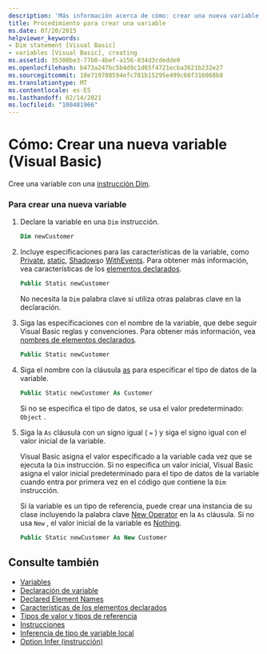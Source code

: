 ```yaml
---
description: 'Más información acerca de cómo: crear una nueva variable (Visual Basic)'
title: Procedimiento para crear una variable
ms.date: 07/20/2015
helpviewer_keywords:
- Dim statement [Visual Basic]
- variables [Visual Basic], creating
ms.assetid: 35300be3-77b0-4bef-a156-034d3cdedde0
ms.openlocfilehash: b473a247bc5b4d9c1d65f4721ecba3621b232e27
ms.sourcegitcommit: 10e719780594efc781b15295e499c66f316068b8
ms.translationtype: MT
ms.contentlocale: es-ES
ms.lasthandoff: 02/14/2021
ms.locfileid: "100481966"
---
```

# <a name="how-to-create-a-new-variable-visual-basic"></a>Cómo: Crear una nueva variable (Visual Basic)

Cree una variable con una [instrucción Dim](../../../language-reference/statements/dim-statement.md).

### <a name="to-create-a-new-variable"></a>Para crear una nueva variable

1. Declare la variable en una `Dim` instrucción.

    ```vb
    Dim newCustomer
    ```

2. Incluye especificaciones para las características de la variable, como [Private](../../../language-reference/modifiers/private.md), [static](../../../language-reference/modifiers/static.md), [Shadows](../../../language-reference/modifiers/shadows.md)o [WithEvents](../../../language-reference/modifiers/withevents.md). Para obtener más información, vea características de los [elementos declarados](../declared-elements/declared-element-characteristics.md).

    ```vb
    Public Static newCustomer
    ```

    No necesita la `Dim` palabra clave si utiliza otras palabras clave en la declaración.

3. Siga las especificaciones con el nombre de la variable, que debe seguir Visual Basic reglas y convenciones. Para obtener más información, vea [nombres de elementos declarados](../declared-elements/declared-element-names.md).

    ```vb
    Public Static newCustomer
    ```

4. Siga el nombre con la cláusula [as](../../../language-reference/statements/as-clause.md) para especificar el tipo de datos de la variable.

    ```vb
    Public Static newCustomer As Customer
    ```

    Si no se especifica el tipo de datos, se usa el valor predeterminado: `Object` .

5. Siga la `As` cláusula con un signo igual ( `=` ) y siga el signo igual con el valor inicial de la variable.

    Visual Basic asigna el valor especificado a la variable cada vez que se ejecuta la `Dim` instrucción. Si no especifica un valor inicial, Visual Basic asigna el valor inicial predeterminado para el tipo de datos de la variable cuando entra por primera vez en el código que contiene la `Dim` instrucción.

    Si la variable es un tipo de referencia, puede crear una instancia de su clase incluyendo la palabra clave [New Operator](../../../language-reference/operators/new-operator.md) en la `As` cláusula. Si no usa `New` , el valor inicial de la variable es [Nothing](../../../language-reference/nothing.md).

    ```vb
    Public Static newCustomer As New Customer
    ```

## <a name="see-also"></a>Consulte también

- [Variables](index.md)
- [Declaración de variable](variable-declaration.md)
- [Declared Element Names](../declared-elements/declared-element-names.md)
- [Características de los elementos declarados](../declared-elements/declared-element-characteristics.md)
- [Tipos de valor y tipos de referencia](../data-types/value-types-and-reference-types.md)
- [Instrucciones](../../../language-reference/statements/index.md)
- [Inferencia de tipo de variable local](local-type-inference.md)
- [Option Infer (instrucción)](../../../language-reference/statements/option-infer-statement.md)
